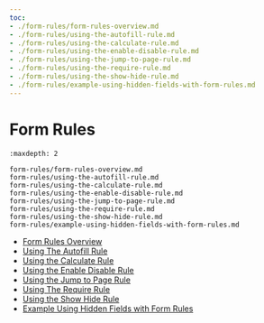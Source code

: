 ```yaml
---
toc:
- ./form-rules/form-rules-overview.md
- ./form-rules/using-the-autofill-rule.md
- ./form-rules/using-the-calculate-rule.md
- ./form-rules/using-the-enable-disable-rule.md
- ./form-rules/using-the-jump-to-page-rule.md
- ./form-rules/using-the-require-rule.md
- ./form-rules/using-the-show-hide-rule.md
- ./form-rules/example-using-hidden-fields-with-form-rules.md
---
```

# Form Rules

```{toctree}
:maxdepth: 2

form-rules/form-rules-overview.md
form-rules/using-the-autofill-rule.md
form-rules/using-the-calculate-rule.md
form-rules/using-the-enable-disable-rule.md
form-rules/using-the-jump-to-page-rule.md
form-rules/using-the-require-rule.md
form-rules/using-the-show-hide-rule.md
form-rules/example-using-hidden-fields-with-form-rules.md
```

- [Form Rules Overview](./form-rules/form-rules-overview.md)
- [Using The Autofill Rule](./form-rules/using-the-autofill-rule.md)
- [Using the Calculate Rule](./form-rules/using-the-calculate-rule.md)
- [Using the Enable Disable Rule](./form-rules/using-the-enable-disable-rule.md)
- [Using the Jump to Page Rule](./form-rules/using-the-jump-to-page-rule.md)
- [Using The Require Rule](./form-rules/using-the-require-rule.md)
- [Using the Show Hide Rule](./form-rules/using-the-show-hide-rule.md)
- [Example Using Hidden Fields with Form Rules](./form-rules/example-using-hidden-fields-with-form-rules.md)
